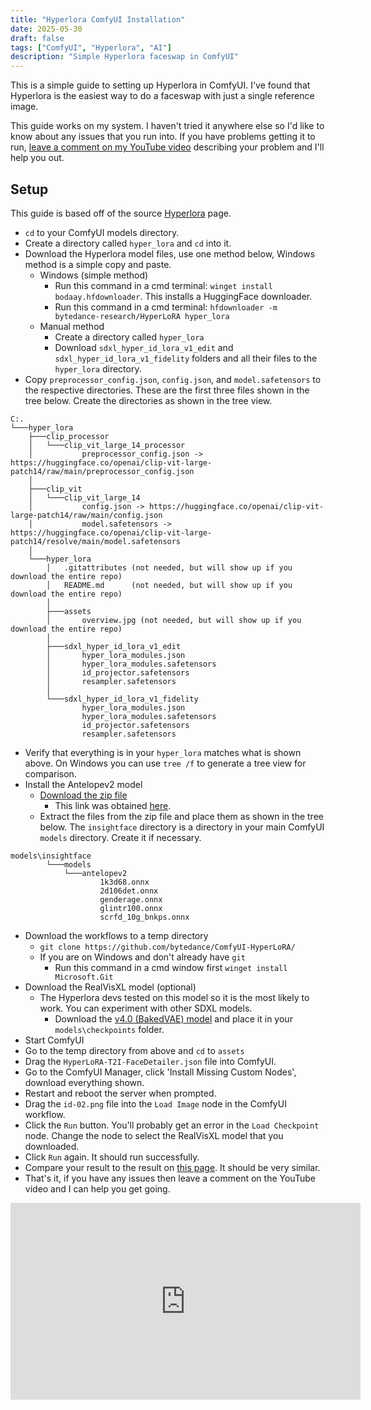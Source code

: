 ```yaml
---
title: "Hyperlora ComfyUI Installation"
date: 2025-05-30
draft: false
tags: ["ComfyUI", "Hyperlora", "AI"]
description: "Simple Hyperlora faceswap in ComfyUI"
---
```


This is a simple guide to setting up Hyperlora in ComfyUI. I've found that Hyperlora is the easiest way to do
a faceswap with just a single reference image.

This guide works on my system. I haven't tried it anywhere else so I'd like to know about any issues that you run into.
If you have problems getting it to run, [leave a comment on my YouTube video](https://www.youtube.com/watch?v=0g6F2ZHG6N4) describing your problem and I'll help you out.

## Setup

This guide is based off of the source [Hyperlora](https://github.com/bytedance/ComfyUI-HyperLoRA) page.

* `cd` to your ComfyUI models directory.
* Create a directory called `hyper_lora` and `cd` into it.
* Download the Hyperlora model files, use one method below, Windows method is a simple copy and paste.
  * Windows (simple method)
    * Run this command in a cmd terminal: `winget install bodaay.hfdownloader`. This installs a HuggingFace downloader.
    * Run this command in a cmd terminal: `hfdownloader -m bytedance-research/HyperLoRA hyper_lora`
  * Manual method
    * Create a directory called `hyper_lora`
    * Download `sdxl_hyper_id_lora_v1_edit` and `sdxl_hyper_id_lora_v1_fidelity` folders and all their files to the `hyper_lora` directory.
* Copy `preprocessor_config.json`, `config.json`, and `model.safetensors` to the respective directories. These are the first three files shown in the tree below. Create the directories as shown in the tree view.

```
C:.
└───hyper_lora
    ├───clip_processor
    │   └───clip_vit_large_14_processor
    │           preprocessor_config.json -> https://huggingface.co/openai/clip-vit-large-patch14/raw/main/preprocessor_config.json
    │
    ├───clip_vit
    │   └───clip_vit_large_14
    │           config.json -> https://huggingface.co/openai/clip-vit-large-patch14/raw/main/config.json
    │           model.safetensors -> https://huggingface.co/openai/clip-vit-large-patch14/resolve/main/model.safetensors
    │
    └───hyper_lora
        │   .gitattributes (not needed, but will show up if you download the entire repo)
        │   README.md      (not needed, but will show up if you download the entire repo)
        │
        ├───assets
        │       overview.jpg (not needed, but will show up if you download the entire repo)
        │
        ├───sdxl_hyper_id_lora_v1_edit
        │       hyper_lora_modules.json
        │       hyper_lora_modules.safetensors
        │       id_projector.safetensors
        │       resampler.safetensors
        │
        └───sdxl_hyper_id_lora_v1_fidelity
                hyper_lora_modules.json
                hyper_lora_modules.safetensors
                id_projector.safetensors
                resampler.safetensors
```

* Verify that everything is in your `hyper_lora` matches what is shown above. On Windows you can use `tree /f` to generate a tree view for comparison.
* Install the Antelopev2 model
  * [Download the zip file](https://drive.google.com/file/d/18wEUfMNohBJ4K3Ly5wpTejPfDzp-8fI8/view?usp=sharing)
    * This link was obtained [here](https://github.com/deepinsight/insightface/tree/master/python-package#model-zoo).
  * Extract the files from the zip file and place them as shown in the tree below. The `insightface` directory is a directory in your main ComfyUI `models` directory. Create it if necessary.

```
models\insightface
        └───models
            └───antelopev2
                    1k3d68.onnx
                    2d106det.onnx
                    genderage.onnx
                    glintr100.onnx
                    scrfd_10g_bnkps.onnx
```

* Download the workflows to a temp directory
  * `git clone https://github.com/bytedance/ComfyUI-HyperLoRA/`
  * If you are on Windows and don't already have `git`
    * Run this command in a cmd window first `winget install Microsoft.Git`
* Download the RealVisXL model (optional)
  * The Hyperlora devs tested on this model so it is the most likely to work. You can experiment with other SDXL models.
    * Download the [v4.0 (BakedVAE) model](https://civitai.com/models/139562?modelVersionId=344487) and place it in your `models\checkpoints` folder.
* Start ComfyUI
* Go to the temp directory from above and `cd` to `assets`
* Drag the `HyperLoRA-T2I-FaceDetailer.json` file into ComfyUI.
* Go to the ComfyUI Manager, click 'Install Missing Custom Nodes', download everything shown.
* Restart and reboot the server when prompted.
* Drag the `id-02.png` file into the `Load Image` node in the ComfyUI workflow.
* Click the `Run` button. You'll probably get an error in the `Load Checkpoint` node. Change the node to select the RealVisXL model that you downloaded.
* Click `Run` again. It should run successfully.
* Compare your result to the result on [this page](https://github.com/bytedance/ComfyUI-HyperLoRA?tab=readme-ov-file). It should be very similar.
* That's it, if you have any issues then leave a comment on the YouTube video and I can help you get going.

<iframe width="560" height="315" src="https://www.youtube.com/embed/0g6F2ZHG6N4" title="ComfyUI Install Script Guide" frameborder="0" allowfullscreen></iframe>
